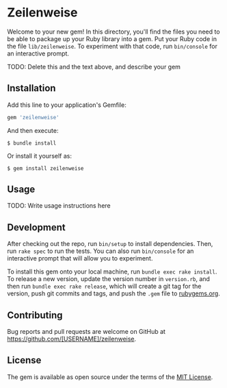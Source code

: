 # Zeilenweise

Welcome to your new gem! In this directory, you'll find the files you need to be able to package up your Ruby library into a gem. Put your Ruby code in the file `lib/zeilenweise`. To experiment with that code, run `bin/console` for an interactive prompt.

TODO: Delete this and the text above, and describe your gem

## Installation

Add this line to your application's Gemfile:

```ruby
gem 'zeilenweise'
```

And then execute:

    $ bundle install

Or install it yourself as:

    $ gem install zeilenweise

## Usage

TODO: Write usage instructions here

## Development

After checking out the repo, run `bin/setup` to install dependencies. Then, run `rake spec` to run the tests. You can also run `bin/console` for an interactive prompt that will allow you to experiment.

To install this gem onto your local machine, run `bundle exec rake install`. To release a new version, update the version number in `version.rb`, and then run `bundle exec rake release`, which will create a git tag for the version, push git commits and tags, and push the `.gem` file to [rubygems.org](https://rubygems.org).

## Contributing

Bug reports and pull requests are welcome on GitHub at https://github.com/[USERNAME]/zeilenweise.


## License

The gem is available as open source under the terms of the [MIT License](https://opensource.org/licenses/MIT).
